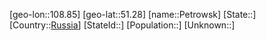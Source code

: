 ﻿---
location: [51.28,108.85]
type: City
tags:
- geo/City


SpocWebEntityId: 33337
isDeleted: false
confidential: public

---
[geo-lon::108.85]
[geo-lat::51.28]
[name::Petrowsk]
[State::]
[Country::[Russia](geo/Continent/Europe/Russia.md)]
[StateId::]
[Population::]
[Unknown::]

